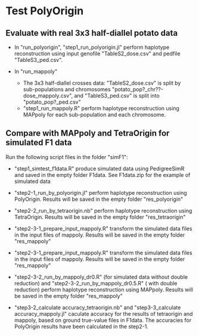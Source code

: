# Test PolyOrigin

## Evaluate with real 3x3 half-diallel potato data

* In "run_polyorigin", "step1_run_polyorigin.jl" perform haplotype reconstruction using input genofile "TableS2_dose.csv" and pedfile "TableS3_ped.csv".

* In "run_mappoly"
  * The 3x3 half-diallel crosses data: "TableS2_dose.csv" is split by sub-populations and chromosomes "potato_pop?_chr??-dose_mappoly.csv", and "TableS3_ped.csv" is split into "potato_pop?_ped.csv"
  * "step1_run_mappoly.R" perform haplotype reconstruction using MAPpoly for each sub-population and each chromosome. 

## Compare with MAPpoly and TetraOrigin for simulated F1 data

Run the following script files in the folder "simF1":

* "step1_simtest_f1data.R" produce simulated data using PedigreeSimR and saved in the empty folder F1data. See F1data.zip for the example of simulated data

* "step2-1_run_by_polyorigin.jl" perform haplotype reconstruction using PolyOrigin. Results will be saved in the empty folder "res_polyorigin"

* "step2-2_run_by_tetraorigin.nb" perform haplotype reconstruction using TetraOrigin. Results will be saved in the empty folder "res_tetraorigin"

* "step2-3-1_prepare_input_mappoly.R" transform the simulated data files in the input files of mappoly.  Results will be saved in the empty folder "res_mappoly"

* "step2-3-1_prepare_input_mappoly.R" transform the simulated data files in the input files of mappoly.  Results will be saved in the empty folder "res_mappoly"

* "step2-3-2_run_by_mappoly_dr0.R" (for simulated data without double reduction) and "step2-3-2_run_by_mappoly_dr0.5.R" ( with double reduction) perform haplotype reconstruction using MAPpoly. Results will be saved in the empty folder "res_mappoly"

* "step3-2_calculate accuracy_tetraorigin.nb" and "step3-3_calculate accuracy_mappoly.jl" caculate accuracy for the results of tetraorigin and mappoly, based on ground true-value files in F1data. The accuracies for PolyOrigin results have been calculated in the step2-1.  
